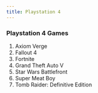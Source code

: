 ```yaml
---
title: Playstation 4
---
```


### Playstation 4 Games

<ol>
<li>Axiom Verge</li>
<li>Fallout 4</li>
<li>Fortnite</li>
<li>Grand Theft Auto V</li>
<li>Star Wars Battlefront</li>
<li>Super Meat Boy</li>
<li>Tomb Raider: Definitive Edition</li>
</ol>
